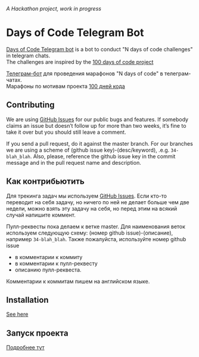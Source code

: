 *A Hackathon project, work in progress*

# Days of Code Telegram Bot

[Days of Code Telegram bot](https://t.me/days_of_code_bot) is a bot to conduct "N days of code challenges" in telegram chats.  
The challenges are inspired by the [100 days of code project](https://www.100daysofcode.com/)  

[Телеграм-бот](https://t.me/days_of_code_bot) для проведения марафонов "N days of code" в телеграм-чатах.  
Марафоны по мотивам проекта [100 дней кода](https://www.100daysofcode.com/)  

## Contributing

We are using [GitHub Issues](https://github.com/lightalloy/days-of-code-bot/issues) for our public bugs and features. If somebody claims an issue but doesn’t follow up for more than two weeks, it’s fine to take it over but you should still leave a comment.

If you send a pull request, do it against the master branch. For our branches we are using a scheme of (github issue key)-(desc/keyword), .e.g. ```34-blah_blah```. Also, please, reference the github issue key in the commit message and in the pull request name and description.

## Как контрибьютить

Для трекинга задач мы используем [GitHub Issues](https://github.com/lightalloy/days-of-code-bot/issues). Если кто-то переводит на себя задачу, но ничего по ней не делает больше чем две недели, можно взять эту задачу на себя, но перед этим на всякий случай напишите коммент.

Пулл-реквесты пока делаем к ветке master. Для наименования веток используем следующую схему: (номер github issue)-(описание), например ```34-blah_blah```. Также пожалуйста, используйте номер github issue 
+ в комментарии к коммиту
+ в комментарии к пулл-реквесту
+ описанию пулл-реквеста. 

Комментарии к коммитам пишем на английском языке. 

## Installation
[See here](https://github.com/lightalloy/days-of-code-bot/wiki/Installation)

## Запуск проекта
[Подробнее тут](https://github.com/lightalloy/days-of-code-bot/wiki/%D0%97%D0%B0%D0%BF%D1%83%D1%81%D0%BA-%D0%BF%D1%80%D0%BE%D0%B5%D0%BA%D1%82%D0%B0)